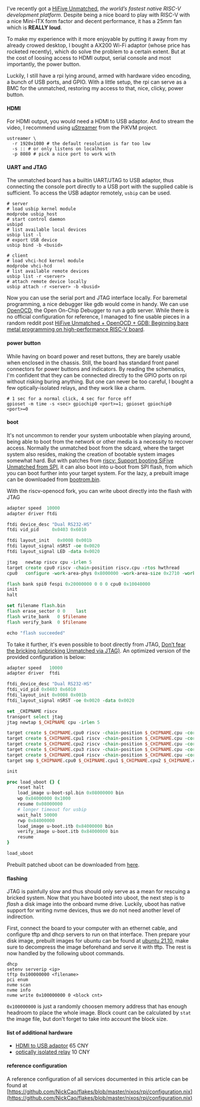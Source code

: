 I've recently got a [HiFive Unmatched](https://www.sifive.com/boards/hifive-unmatched), *the world’s fastest native RISC-V development platform*. Despite being a nice board to play with RISC-V with a nice Mini-ITX form factor and decent performance, it has a 25mm fan which is **REALLY loud**. 

To make my experience with it more enjoyable by putting it away from my already crowed desktop, I bought a AX200 Wi-Fi adaptor (whose price has rocketed recently), which do solve the problem to a certain extent. But at the cost of loosing access to HDMI output, serial console and most importantly, the power button. 

Luckily, I still have a rpi lying around, armed with hardware video encoding, a bunch of USB ports, and GPIO. With a little setup, the rpi can serve as a BMC for the unmatched, restoring my access to that, nice, clicky, power button.

#### HDMI
For HDMI output, you would need a HDMI to USB adaptor. And to stream the video, I recommend using [µStreamer](https://github.com/pikvm/ustreamer) from the PiKVM project.

```shell
ustreamer \
  -r 1920x1080 # the default resolution is far too low
  -s :: # or only listens on localhost
  -p 8080 # pick a nice port to work with
```

#### UART and JTAG
The unmatched board has a builtin UART/JTAG to USB adaptor, thus connecting the console port directly to a USB port with the supplied cable is sufficient. To access the USB adaptor remotely, `usbip` can be used.

```shell
# server
# load usbip kernel module
modprobe usbip_host
# start control daemon
usbipd
# list available local devices
usbip list -l
# export USB device
usbip bind -b <busid>

# client
# load vhci-hcd kernel module
modprobe vhci-hcd
# list available remote devices
usbip list -r <server>
# attach remote device locally
usbip attach -r <server> -b <busid>
```

Now you can use the serial port and JTAG interface locally. For baremetal programming, a nice debugger like gdb would come in handy. We can use [OpenOCD](https://openocd.org/pages/about.html), the Open On-Chip Debugger to run a gdb server. While there is no official configuration for reference, I managed to fine usable pieces in a random reddit post [HiFive Unmatched + OpenOCD + GDB: Beginning bare metal programming on high-performance RISC-V board](https://web.archive.org/web/20211006094715/https://www.reddit.com/r/RISCV/comments/no4a3e/hifive_unmatched_openocd_gdb_beginning_bare_metal/).

#### power button
While having on board power and reset buttons, they are barely usable when enclosed in the chassis. Still, the board has standard front panel connectors for power buttons and indicators. By reading the schematics, I'm confident that they can be connected directly to the GPIO ports on rpi without risking buring anything. But one can never be too careful, I bought a few optically-isolated relays, and they work like a charm.
```shell
# 1 sec for a normal click, 4 sec for force off
gpioset -m time -s <sec> gpiochip0 <port>=1; gpioset gpiochip0 <port>=0
```

#### boot
It's not uncommon to render your system unbootable when playing around, being able to boot from the network or other media is a necessity to recover access. Normally the unmatched boot from the sdcard, where the target system also resides, making the creation of bootable system images somewhat hard. But with patches from [riscv: Support booting SiFive Unmatched from SPI](https://github.com/u-boot/u-boot/commit/6a863894ad53b2d0e6c6d47ad105850053757fec), it can also boot into u-boot from SPI flash, from which you can boot further into your target system. For the lazy, a prebuilt image can be downloaded from [bootrom.bin](https://hydra.nichi.co/job/nixos/riscv/bootrom-unmatched/latest/download-by-type/file/bin).

With the riscv-openocd fork, you can write uboot directly into the flash with JTAG
```tcl
adapter speed  10000
adapter driver ftdi

ftdi device_desc "Dual RS232-HS"
ftdi vid_pid     0x0403 0x6010

ftdi layout_init   0x0008 0x001b
ftdi layout_signal nSRST -oe 0x0020
ftdi layout_signal LED -data 0x0020

jtag   newtap riscv cpu -irlen 5
target create cpu0 riscv -chain-position riscv.cpu -rtos hwthread
cpu0   configure -work-area-phys 0x8000000 -work-area-size 0x2710 -work-area-backup 1

flash bank spi0 fespi 0x20000000 0 0 0 cpu0 0x10040000
init
halt

set filename flash.bin
flash erase_sector 0 0    last
flash write_bank   0 $filename
flash verify_bank  0 $filename

echo "flash succeeded"
```

To take it further, it's even possible to boot directly from JTAG, [Don’t fear the bricking (unbricking Unmatched via JTAG)](https://forums.sifive.com/t/dont-fear-the-bricking-unbricking-unmatched-via-jtag/5449). An optimized version of the provided configuration is below:
```tcl
adapter speed   10000
adapter driver  ftdi

ftdi_device_desc "Dual RS232-HS"
ftdi_vid_pid 0x0403 0x6010
ftdi_layout_init 0x0008 0x001b
ftdi_layout_signal nSRST -oe 0x0020 -data 0x0020

set _CHIPNAME riscv
transport select jtag
jtag newtap $_CHIPNAME cpu -irlen 5

target create $_CHIPNAME.cpu0 riscv -chain-position $_CHIPNAME.cpu -coreid 0 -rtos hwthread
target create $_CHIPNAME.cpu1 riscv -chain-position $_CHIPNAME.cpu -coreid 1
target create $_CHIPNAME.cpu2 riscv -chain-position $_CHIPNAME.cpu -coreid 2
target create $_CHIPNAME.cpu3 riscv -chain-position $_CHIPNAME.cpu -coreid 3
target create $_CHIPNAME.cpu4 riscv -chain-position $_CHIPNAME.cpu -coreid 4
target smp $_CHIPNAME.cpu0 $_CHIPNAME.cpu1 $_CHIPNAME.cpu2 $_CHIPNAME.cpu3 $_CHIPNAME.cpu4

init

proc load_uboot {} {
    reset halt
    load_image u-boot-spl.bin 0x08000000 bin
    wp 0x84000000 0x1000
    resume 0x08000000
    # longer timeout for usbip
    wait_halt 50000
    rwp 0x84000000
    load_image u-boot.itb 0x84000000 bin
    verify_image u-boot.itb 0x84000000 bin
    resume
}

load_uboot
```
Prebuilt patched uboot can be downloaded from [here](https://hydra.nichi.co/job/nixos/riscv/uboot-unmatched-ram/latest).

#### flashing
JTAG is painfully slow and thus should only serve as a mean for rescuing a bricked system. Now that you have booted into uboot, the next step is to *flash* a disk image into the onboard nvme drive. Luckily, uboot has native support for writing nvme devices, thus we do not need another level of indirection.

First, connect the board to your computer with an ethernet cable, and configure tftp and dhcp servers to run on that interface. Then prepare your disk image, prebuilt images for ubuntu can be found at [ubuntu 21.10](http://cdimage.ubuntu.com/releases/21.10/release/), make sure to decompress the image beforehand and serve it with tftp. The rest is now handled by the following uboot commands.

```
dhcp
setenv serverip <ip>
tftp 0x100000000 <filename>
pci enum
nvme scan
nvme info
nvme write 0x100000000 0 <block cnt>
```
`0x100000000` is just a randomly choosen memory address that has enough headroom to place the whole image. Block count can be calculated by `stat` the image file, but don't forget to take into account the block size.

#### list of additional hardware
- [HDMI to USB adaptor](https://item.m.jd.com/product/100015021338.html) 65 CNY
- [optically isolated relay](https://item.m.jd.com/product/10028350223255.html) 10 CNY

#### reference configuration
A reference configuration of all services documented in this article can be found at [https://github.com/NickCao/flakes/blob/master/nixos/rpi/configuration.nix](https://github.com/NickCao/flakes/blob/master/nixos/rpi/configuration.nix)
